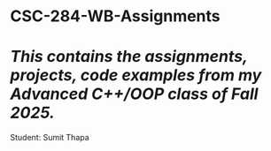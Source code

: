 # CSC-284-WB-Assignments
# *This contains the assignments, projects, code examples from my Advanced C++/OOP class of Fall 2025.*
Student: Sumit Thapa
